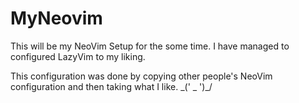 # MyNeovim
This will be my NeoVim Setup for the some time. I have managed to configured LazyVim to my liking.

This configuration was done by copying other people's NeoVim configuration and then taking what I like. \_(' _ ')_/
